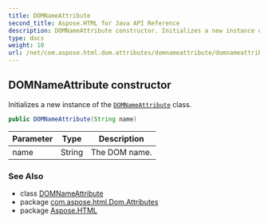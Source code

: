```yaml
---
title: DOMNameAttribute
second_title: Aspose.HTML for Java API Reference
description: DOMNameAttribute constructor. Initializes a new instance of the DOMNameAttribute class
type: docs
weight: 10
url: /net/com.aspose.html.dom.attributes/domnameattribute/domnameattribute/
---
```

## DOMNameAttribute constructor

Initializes a new instance of the [`DOMNameAttribute`](../) class.

```java
public DOMNameAttribute(String name)
```

| Parameter | Type | Description |
| --- | --- | --- |
| name | String | The DOM name. |

### See Also

* class [DOMNameAttribute](../)
* package [com.aspose.html.Dom.Attributes](../../domnameattribute/)
* package [Aspose.HTML](../../../)
